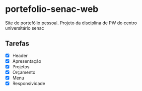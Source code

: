 # portefolio-senac-web
Site de portefólio pessoal. Projeto da disciplina de PW do centro universitário senac 

## Tarefas 

- [x] Header
- [x] Apresentação
- [x] Projetos
- [x] Orçamento
- [x] Menu
- [x] Responsividade 
